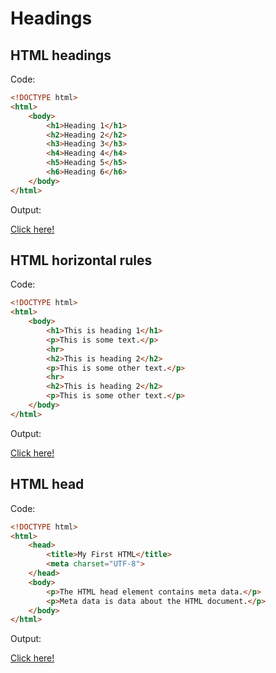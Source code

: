 # Headings

## HTML headings

Code:

```html
<!DOCTYPE html>
<html>
    <body>
        <h1>Heading 1</h1>
        <h2>Heading 2</h2>
        <h3>Heading 3</h3>
        <h4>Heading 4</h4>
        <h5>Heading 5</h5>
        <h6>Heading 6</h6>
    </body>
</html>
```

Output:

[Click here!](./Headings/Example_1.html)

## HTML horizontal rules

Code:

```html
<!DOCTYPE html>
<html>
    <body>
        <h1>This is heading 1</h1>
        <p>This is some text.</p>
        <hr>
        <h2>This is heading 2</h2>
        <p>This is some other text.</p>
        <hr>
        <h2>This is heading 2</h2>
        <p>This is some other text.</p>
    </body>
</html>
```

Output:

[Click here!](./Headings/Example_2.html)

## HTML head

Code:

```html
<!DOCTYPE html>
<html>
    <head>
        <title>My First HTML</title>
        <meta charset="UTF-8">
    </head>
    <body>
        <p>The HTML head element contains meta data.</p>
        <p>Meta data is data about the HTML document.</p>
    </body>
</html>
```

Output:

[Click here!](./Headings/Example_3.html)